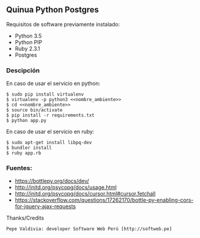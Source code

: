 ## Quinua Python Postgres

Requisitos de software previamente instalado:

+ Python 3.5
+ Python PIP
+ Ruby 2.3.1
+ Postgres

### Descipción

En caso de usar el servicio en python:

    $ sudo pip install virtualenv
    $ virtualenv -p python3 <<nombre_ambiente>>
    $ cd <<nombre_ambiente>>
    $ source bin/activate
	$ pip install -r requirements.txt
    $ python app.py

En caso de usar el servicio en ruby:

    $ sudo apt-get install libpq-dev
    $ bundler install
    $ ruby app.rb

### Fuentes:

+ https://bottlepy.org/docs/dev/
+ http://initd.org/psycopg/docs/usage.html
+ http://initd.org/psycopg/docs/cursor.html#cursor.fetchall
+ https://stackoverflow.com/questions/17262170/bottle-py-enabling-cors-for-jquery-ajax-requests

Thanks/Credits

    Pepe Valdivia: developer Software Web Perú [http://softweb.pe]

